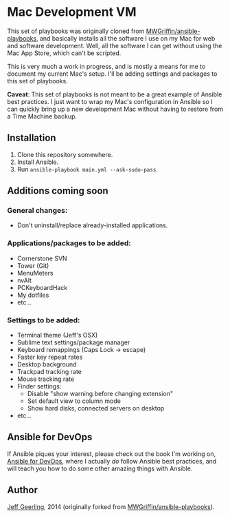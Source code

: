 # Mac Development VM

This set of playbooks was originally cloned from [MWGriffin/ansible-playbooks](https://github.com/MWGriffin/ansible-playbooks), and basically installs all the software I use on my Mac for web and software development. Well, all the software I can get without using the Mac App Store, which can't be scripted.

This is very much a work in progress, and is mostly a means for me to document my current Mac's setup. I'll be adding settings and packages to this set of playbooks.

**Caveat**: This set of playbooks is not meant to be a great example of Ansible best practices. I just want to wrap my Mac's configuration in Ansible so I can quickly bring up a new development Mac without having to restore from a Time Machine backup.

## Installation

  1. Clone this repository somewhere.
  2. Install Ansible.
  3. Run `ansible-playbook main.yml --ask-sudo-pass`.

## Additions coming soon

### General changes:

  - Don't uninstall/replace already-installed applications.

### Applications/packages to be added:

  - Cornerstone SVN
  - Tower (Git)
  - MenuMeters
  - nvAlt
  - PCKeyboardHack
  - My dotfiles
  - etc...

### Settings to be added:

  - Terminal theme (Jeff's OSX)
  - Sublime text settings/package manager
  - Keyboard remappings (Caps Lock -> escape)
  - Faster key repeat rates
  - Desktop background
  - Trackpad tracking rate
  - Mouse tracking rate
  - Finder settings:
    - Disable "show warning before changing extension"
    - Set default view to column mode
    - Show hard disks, connected servers on desktop
  - etc...

## Ansible for DevOps

If Ansible piques your interest, please check out the book I'm working on, [Ansible for DevOps](https://leanpub.com/ansible-for-devops), where I actually *do* follow Ansible best practices, and will teach you how to do some other amazing things with Ansible.

## Author

[Jeff Geerling](http://jeffgeerling.com/), 2014 (originally forked from [MWGriffin/ansible-playbooks](https://github.com/MWGriffin/ansible-playbooks)).
